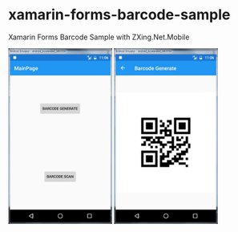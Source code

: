 # xamarin-forms-barcode-sample
Xamarin Forms Barcode Sample with ZXing.Net.Mobile

<img src="./ScreenShot/MainPage.JPG" height="350"/>
<img src="./ScreenShot/BarcodePage.JPG" height="350"/> 